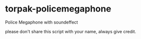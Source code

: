 # torpak-policemegaphone
Police Megaphone with soundeffect

please don't share this script with your name, always give credit.
